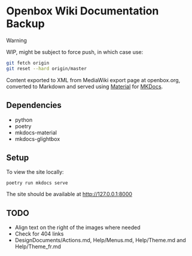 # Openbox Wiki Documentation Backup

> [!WARNING]
> WIP, might be subject to force push, in which case use:
>
> ```sh
> git fetch origin
> git reset --hard origin/master
> ```

Content exported to XML from MediaWiki export page at openbox.org,
converted to Markdown and served using [Material] for [MKDocs].

## Dependencies

- python
- poetry
- mkdocs-material
- mkdocs-glightbox

## Setup

To view the site locally:

```
poetry run mkdocs serve
```

The site should be available at <http://127.0.0.1:8000>

## TODO

- Align text on the right of the images where needed
- Check for 404 links
- DesignDocuments/Actions.md, Help/Menus.md, Help/Theme.md and Help/Theme_fr.md


[Material]: https://github.com/squidfunk/mkdocs-material
[MKDocs]:   https://www.mkdocs.org
